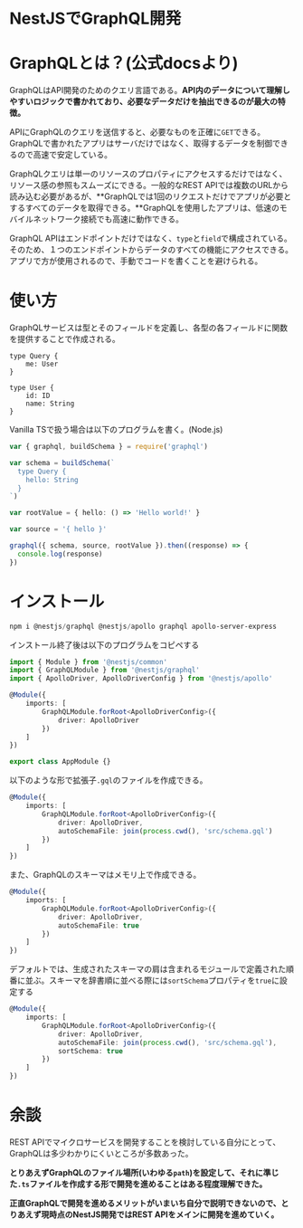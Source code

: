 # NestJSでGraphQL開発

# GraphQLとは？(公式docsより)

GraphQLはAPI開発のためのクエリ言語である。**API内のデータについて理解しやすいロジックで書かれており、必要なデータだけを抽出できるのが最大の特徴。**

APIにGraphQLのクエリを送信すると、必要なものを正確に`GET`できる。GraphQLで書かれたアプリはサーバだけではなく、取得するデータを制御できるので高速で安定している。

GraphQLクエリは単一のリソースのプロパティにアクセスするだけではなく、リソース感の参照もスムーズにできる。一般的なREST APIでは複数のURLから読み込む必要があるが、**GraphQLでは1回のリクエストだけでアプリが必要とするすべてのデータを取得できる。**GraphQLを使用したアプリは、低速のモバイルネットワーク接続でも高速に動作できる。

GraphQL APIはエンドポイントだけではなく、`type`と`field`で構成されている。そのため、１つのエンドポイントからデータのすべての機能にアクセスできる。アプリで方が使用されるので、手動でコードを書くことを避けられる。

# 使い方

GraphQLサービスは型とそのフィールドを定義し、各型の各フィールドに関数を提供することで作成される。

```gql
type Query {
    me: User
}

type User {
    id: ID
    name: String
}
```

Vanilla TSで扱う場合は以下のプログラムを書く。(Node.js)

```ts
var { graphql, buildSchema } = require('graphql')

var schema = buildSchema(`
  type Query {
    hello: String
  }
`)

var rootValue = { hello: () => 'Hello world!' }

var source = '{ hello }'

graphql({ schema, source, rootValue }).then((response) => {
  console.log(response)
})
```

# インストール

```powershell
npm i @nestjs/graphql @nestjs/apollo graphql apollo-server-express
```

インストール終了後は以下のプログラムをコピペする

```ts
import { Module } from '@nestjs/common'
import { GraphQLModule } from '@nestjs/graphql'
import { ApolloDriver, ApolloDriverConfig } from '@nestjs/apollo'

@Module({
    imports: [
        GraphQLModule.forRoot<ApolloDriverConfig>({
            driver: ApolloDriver
        })
    ]
})

export class AppModule {}
```

以下のような形で拡張子`.gql`のファイルを作成できる。

```ts
@Module({
    imports: [
        GraphQLModule.forRoot<ApolloDriverConfig>({
            driver: ApolloDriver,
            autoSchemaFile: join(process.cwd(), 'src/schema.gql')
        })
    ]
})
```

また、GraphQLのスキーマはメモリ上で作成できる。

```ts
@Module({
    imports: [
        GraphQLModule.forRoot<ApolloDriverConfig>({
            driver: ApolloDriver,
            autoSchemaFile: true
        })
    ]
})
```

デフォルトでは、生成されたスキーマの肩は含まれるモジュールで定義された順番に並ぶ。スキーマを辞書順に並べる際には`sortSchema`プロパティを`true`に設定する

```ts
@Module({
    imports: [
        GraphQLModule.forRoot<ApolloDriverConfig>({
            driver: ApolloDriver,
            autoSchemaFile: join(process.cwd(), 'src/schema.gql'),
            sortSchema: true
        })
    ]
})
```

# 余談

REST APIでマイクロサービスを開発することを検討している自分にとって、GraphQLは多少わかりにくいところが多数あった。

**とりあえずGraphQLのファイル場所(いわゆる`path`)を設定して、それに準じた`.ts`ファイルを作成する形で開発を進めることはある程度理解できた。**

**正直GraphQLで開発を進めるメリットがいまいち自分で説明できないので、とりあえず現時点のNestJS開発ではREST APIをメインに開発を進めていく。**